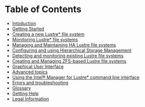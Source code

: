 # Table of Contents

- [Intoduction](docs/Introduction_1_0.md)
- [Getting Started](docs/Getting_started_2_0.md")
- <a href="docs/Creating_new_lustre_fs_3_0.md">Creating a new Lustre* file system</a>
- <a href="docs/Monitoring_lustre_fs_4_0.md">Monitoring Lustre* file systems</a>
- <a href="docs/Manage_maintain_HA_lustre_fs_5_0.md">Managing and Maintaining HA Lustre file systems</a>
- <a href="docs/Config_and_using_HSM_6_0.md">Configuring and using Hierarchical Storage Management</a>
- <a href="docs/Detect_and_monitor_existing_LFS_7_0.md">Detecting and monitoring existing Lustre file systems</a>
- <a href="docs/Create_and_manage_ZFS_based_LFS_8_0.md">Creating and Managing ZFS-based Lustre file systems</a>
- <a href="docs/Graphical_User_Interface_9_0.md">Graphical User Interface</a>
- <a href="docs/Advanced_Topics_10_0.md">Advanced topics</a>
- <a href="docs/Using_IML_CLI_11_0.md">Using the Intel® Manager for Lustre* command line interface</a>
- <a href="docs/Errors_Troubleshooting_12_0.md">Errors and troubleshooting</a>
- <a href="docs/Glossary_13_0.md">Glossary</a>
- <a href="docs/Getting_help_14_0.md">Getting Help</a>
- <a href="docs/Legal_information_15_0.md">Legal Information</a>
